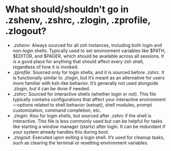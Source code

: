 # What should/shouldn't go in .zshenv, .zshrc, .zlogin, .zprofile, .zlogout?

- *.zshenv*: Always sourced for all zsh instances, including both login and non-login shells. Typically used to set environment variables like $PATH, $EDITOR, and $PAGER, which should be available across all sessions. It is a good place for anything that should affect every zsh shell, regardless of how it is invoked.
- *.zprofile*: Sourced only for login shells, and it is sourced before .zshrc. It is functionally similar to .zlogin, but it’s meant as an alternative for users more familiar with ksh-like behavior. It’s generally not used alongside .zlogin, but it can be done if needed.
- *.zshrc*: Sourced for interactive shells (whether login or not). This file typically contains configurations that affect your interactive environment—options related to shell behavior (setopt), shell modules, prompt customization, command completion, etc.
- *.zlogin*: Also for login shells, but sourced after .zshrc if the shell is interactive. This file is less commonly used but can be helpful for tasks like starting a window manager (startx) after login. It can be redundant if your system already handles this during boot.
- *.zlogout*: Executed upon exiting a login shell. It’s used for cleanup tasks, such as clearing the terminal or resetting environment variables.